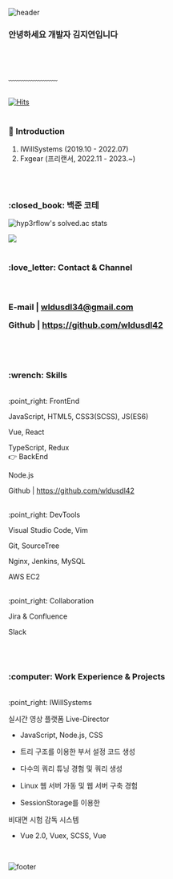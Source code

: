 ![header](https://capsule-render.vercel.app/api?type=waving&&color=gradient&height=100&section=header&fontSize=90)
<div>
<h3>안녕하세요 개발자 김지연입니다</h3>
<br/><br/>

﹏﹏﹏﹏﹏﹏﹏
<br/><br/>

[![Hits](https://hits.seeyoufarm.com/api/count/incr/badge.svg?url=https%3A%2F%2Fgithub.com%2Fwldusdl42&count_bg=%23FFD5D5&title_bg=%23FF7575&icon=&icon_color=%23E7E7E7&title=VISIT&edge_flat=false)](https://hits.seeyoufarm.com)
<br/><br/>

### :raising_hand: Introduction
1. IWillSystems (2019.10 - 2022.07)
2. Fxgear (프리랜서, 2022.11 - 2023.~)

<br/><br/>

<h3>:closed_book: 백준 코테</h3>

![hyp3rflow's solved.ac stats](https://github-readme-solvedac.hyp3rflow.vercel.app/api/?handle=wldusdl42)

 <img src="http://mazandi.herokuapp.com/api?handle=wldusdl42&theme=warm"/>
<br/><br/>

<h3>:love_letter: Contact & Channel<h3>
<br/>

E-mail | wldusdl34@gmail.com

Github | https://github.com/wldusdl42

<br/><br/>

<h3>:wrench: Skills</h3>
<br/>
:point_right: FrontEnd

JavaScript, HTML5, CSS3(SCSS), JS(ES6)

Vue, React

TypeScript, Redux
<br/>
:point_right: BackEnd

Node.js 

Github | https://github.com/wldusdl42

<br/>
:point_right: DevTools

Visual Studio Code, Vim 

Git, SourceTree

Nginx, Jenkins, MySQL

AWS EC2

<br/>
:point_right: Collaboration

Jira & Confluence 

Slack

<br/><br/>
<h3>:computer: Work Experience & Projects</h3>

<br/>
:point_right: IWillSystems

실시간 영상 플랫폼 Live-Director

- JavaScript, Node.js, CSS

- 트리 구조를 이용한 부서 설정 코드 생성

- 다수의 쿼리 튜닝 경험 및 쿼리 생성

- Linux 웹 서버 가동 및 웹 서버 구축 경험

- SessionStorage를 이용한 

비대면 시험 감독 시스템

- Vue 2.0, Vuex, SCSS, Vue


</div>

<br/>

![footer](https://capsule-render.vercel.app/api?type=waving&&color=gradient&height=100&section=footer&fontSize=90)